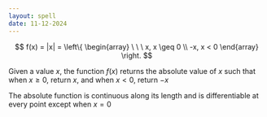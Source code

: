 ```yaml
---
layout: spell
date: 11-12-2024
---
```


$$
f(x) =
|x| =
\left\{
	\begin{array}
		\ \ \ x, x \geq 0 \\
		-x, x < 0
	\end{array}
\right.
$$

Given a value $x$, the function $f(x)$ returns the absolute value of $x$ such that when $x \geq 0$, return $x$, and when $x < 0$, return $-x$

The absolute function is continuous along its length and is differentiable at every point except when $x = 0$
